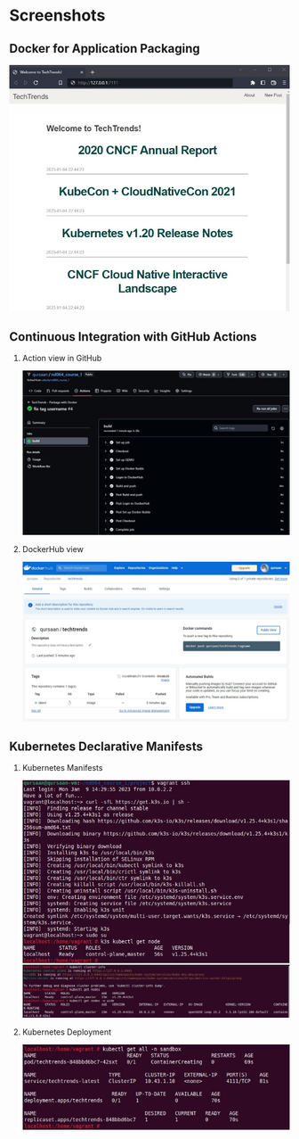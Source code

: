 # Screenshots 

## Docker for Application Packaging

![docker run local](/images/04-docker-run-local.jpg)

## Continuous Integration with GitHub Actions

1. Action view in GitHub

    ![action view](/images/06-ci-github-actions.jpg)

2. DockerHub view

    ![dockerhub view](/images/07-ci-dockerhub.jpg)

## Kubernetes Declarative Manifests

1. Kubernetes Manifests

    ![k8s-nodes](/images/10-k3s-install.jpg)
    ![k8s-nodes](/images/11-k3s-nodes.jpg)

2. Kubernetes Deployment

    ![k8s-deployment](/images/12-k3s-get-all.jpg)

